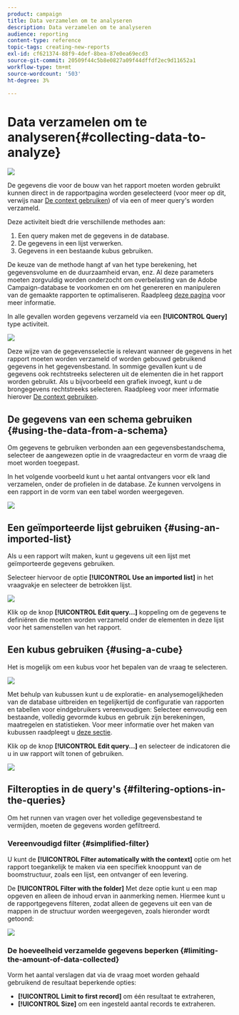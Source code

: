 ```yaml
---
product: campaign
title: Data verzamelen om te analyseren
description: Data verzamelen om te analyseren
audience: reporting
content-type: reference
topic-tags: creating-new-reports
exl-id: cf621374-88f9-4def-8bea-87e0ea69ecd3
source-git-commit: 20509f44c5b8e0827a09f44dffdf2ec9d11652a1
workflow-type: tm+mt
source-wordcount: '503'
ht-degree: 3%

---
```


# Data verzamelen om te analyseren{#collecting-data-to-analyze}

![](../../assets/common.svg)

De gegevens die voor de bouw van het rapport moeten worden gebruikt kunnen direct in de rapportpagina worden geselecteerd (voor meer op dit, verwijs naar [De context gebruiken](../../reporting/using/using-the-context.md)) of via een of meer query&#39;s worden verzameld.

Deze activiteit biedt drie verschillende methodes aan:

1. Een query maken met de gegevens in de database.
1. De gegevens in een lijst verwerken.
1. Gegevens in een bestaande kubus gebruiken.

De keuze van de methode hangt af van het type berekening, het gegevensvolume en de duurzaamheid ervan, enz. Al deze parameters moeten zorgvuldig worden onderzocht om overbelasting van de Adobe Campaign-database te voorkomen en om het genereren en manipuleren van de gemaakte rapporten te optimaliseren. Raadpleeg [deze pagina](../../reporting/using/best-practices.md#optimizing-report-creation) voor meer informatie.

In alle gevallen worden gegevens verzameld via een **[!UICONTROL Query]** type activiteit.

![](assets/reporting_query_edit.png)

Deze wijze van de gegevensselectie is relevant wanneer de gegevens in het rapport moeten worden verzameld of worden gebouwd gebruikend gegevens in het gegevensbestand. In sommige gevallen kunt u de gegevens ook rechtstreeks selecteren uit de elementen die in het rapport worden gebruikt. Als u bijvoorbeeld een grafiek invoegt, kunt u de brongegevens rechtstreeks selecteren. Raadpleeg voor meer informatie hierover [De context gebruiken](../../reporting/using/using-the-context.md).

## De gegevens van een schema gebruiken {#using-the-data-from-a-schema}

Om gegevens te gebruiken verbonden aan een gegevensbestandschema, selecteer de aangewezen optie in de vraagredacteur en vorm de vraag die moet worden toegepast.

In het volgende voorbeeld kunt u het aantal ontvangers voor elk land verzamelen, onder de profielen in de database. Ze kunnen vervolgens in een rapport in de vorm van een tabel worden weergegeven.

![](assets/reporting_query_from_schema.png)

## Een geïmporteerde lijst gebruiken {#using-an-imported-list}

Als u een rapport wilt maken, kunt u gegevens uit een lijst met geïmporteerde gegevens gebruiken.

Selecteer hiervoor de optie **[!UICONTROL Use an imported list]** in het vraagvakje en selecteer de betrokken lijst.

![](assets/reporting_query_from_list.png)

Klik op de knop **[!UICONTROL Edit query...]** koppeling om de gegevens te definiëren die moeten worden verzameld onder de elementen in deze lijst voor het samenstellen van het rapport.

## Een kubus gebruiken {#using-a-cube}

Het is mogelijk om een kubus voor het bepalen van de vraag te selecteren.

![](assets/reporting_query_from_cube.png)

Met behulp van kubussen kunt u de exploratie- en analysemogelijkheden van de database uitbreiden en tegelijkertijd de configuratie van rapporten en tabellen voor eindgebruikers vereenvoudigen: Selecteer eenvoudig een bestaande, volledig gevormde kubus en gebruik zijn berekeningen, maatregelen en statistieken. Voor meer informatie over het maken van kubussen raadpleegt u [deze sectie](../../reporting/using/about-cubes.md).

Klik op de knop **[!UICONTROL Edit query...]** en selecteer de indicatoren die u in uw rapport wilt tonen of gebruiken.

![](assets/reporting_query_from_cube_edit_query.png)

## Filteropties in de query&#39;s {#filtering-options-in-the-queries}

Om het runnen van vragen over het volledige gegevensbestand te vermijden, moeten de gegevens worden gefiltreerd.

### Vereenvoudigd filter {#simplified-filter}

U kunt de **[!UICONTROL Filter automatically with the context]** optie om het rapport toegankelijk te maken via een specifiek knooppunt van de boomstructuur, zoals een lijst, een ontvanger of een levering.

De **[!UICONTROL Filter with the folder]** Met deze optie kunt u een map opgeven en alleen de inhoud ervan in aanmerking nemen. Hiermee kunt u de rapportgegevens filteren, zodat alleen de gegevens uit een van de mappen in de structuur worden weergegeven, zoals hieronder wordt getoond:

![](assets/reporting_control_folder.png)

### De hoeveelheid verzamelde gegevens beperken {#limiting-the-amount-of-data-collected}

Vorm het aantal verslagen dat via de vraag moet worden gehaald gebruikend de resultaat beperkende opties:

* **[!UICONTROL Limit to first record]** om één resultaat te extraheren,
* **[!UICONTROL Size]** om een ingesteld aantal records te extraheren.
